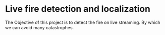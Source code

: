 # Live fire detection and localization

The Objective of this project is to detect the fire on live streaming.
By which we can avoid many catastrophes.
